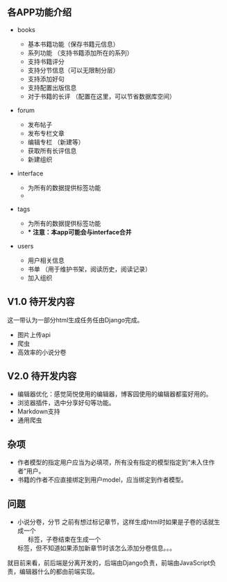 ## 各APP功能介绍
- books
  - 基本书籍功能（保存书籍元信息）
  - 系列功能 （支持书籍添加所在的系列）
  - 支持书籍评分
  - 支持分节信息（可以无限制分层）
  - 支持添加好句
  - 支持配置出版信息
  - 对于书籍的长评 （配置在这里，可以节省数据库空间）

- forum
    - 发布帖子 
    - 发布专栏文章
    - 编辑专栏 （新建等）
    - 获取所有长评信息
    - 新建组织
    

- interface
    - 为所有的数据提供标签功能
    - 

- tags
    - 为所有的数据提供标签功能
    - **\* 注意：本app可能会与interface合并**

- users
    - 用户相关信息
    - 书单 （用于维护书架，阅读历史，阅读记录）
    - 加入组织

## V1.0 待开发内容
这一带认为一部分html生成任务任由Django完成。

- 图片上传api
- 爬虫
- 高效率的小说分卷

## V2.0 待开发内容

- 编辑器优化：感觉简悦使用的编辑器，博客园使用的编辑器都蛮好用的。
- 浏览器插件，选中分享好句等功能。
- Markdown支持
- 通用爬虫


## 杂项

- 作者模型的指定用户应当为必填项，所有没有指定的模型指定到“未入住作者”用户。
- 书籍的作者不应直接绑定到用户model，应当绑定到作者模型。

## 问题

- 小说分卷，分节
之前有想过标记章节，这样生成html时如果是子卷的话就生成一个<ul>标签，子卷结束在生成一个</ul>标签，但不知道如果添加新章节时该怎么添加分卷信息。。。


就目前来看，前后端是分离开发的，后端由Django负责，前端由JavaScript负责，编辑器什么的都由前端实现。